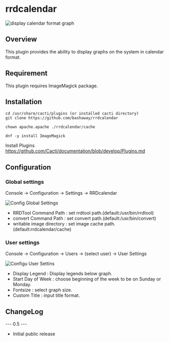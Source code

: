 # rrdcalendar

![display calendar format graph](https://gyazo.com/dcbb19d5464fa755d42b5c62df6c1b81/raw)


## Overview

This plugin provides the ability to display graphs on the system in calendar format.


## Requirement

This plugin requires ImageMagick package.


## Installation

```
cd /usr/share/cacti/plugins (or installed cacti directory)
git clone https://github.com/bashaway/rrdcalendar

chown apache.apache ./rrdcalendar/cache

dnf -y install ImageMagick
```

Install Plugins  
https://github.com/Cacti/documentation/blob/develop/Plugins.md



## Configuration

### Global settings

Console -> Configuration -> Settings -> RRDcalendar

![Config Global Settings](https://gyazo.com/f90c4ffd4feef3a9e3eb5cd76a7ff9d3/raw)

* RRDTool Command Path : set rrdtool path.(default:/usr/bin/rrdtool)
* convert Command Path : set convert path.(default:/usr/bin/convert)
* writable image directory : set image cache path.(default:rrdcalendar/cache)


### User settings

Console -> Configuration -> Users -> (select user) -> User Settings 

![Configu User Settins](https://gyazo.com/f55e781926215105e663d271f03b003d/raw)

* Display Legend : Display legends below graph.
* Start Day of Week : choose beginning of the week to be on Sunday or Monday.
* Fontsize : select graph size.
* Custom Title : input title format.


## ChangeLog

--- 0.5 ---

* Initial public release

